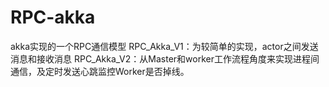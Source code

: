 # RPC-akka
akka实现的一个RPC通信模型
RPC_Akka_V1：为较简单的实现，actor之间发送消息和接收消息
RPC_Akka_V2：从Master和worker工作流程角度来实现进程间通信，及定时发送心跳监控Worker是否掉线。

